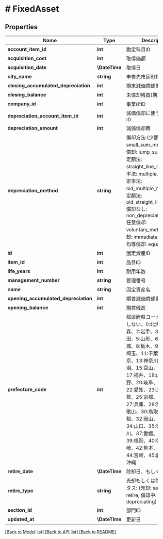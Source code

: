 # # FixedAsset

## Properties

Name | Type | Description | Notes
------------ | ------------- | ------------- | -------------
**account_item_id** | **int** | 勘定科目ID | [optional]
**acquisition_cost** | **int** | 取得価額 | [optional]
**acquisition_date** | **\DateTime** | 取得日 | [optional]
**city_name** | **string** | 申告先市区町村 | [optional]
**closing_accumulated_depreciation** | **int** | 期末減価償却累計額 | [optional]
**closing_balance** | **int** | 未償却残高(期末残高) | [optional]
**company_id** | **int** | 事業所ID |
**depreciation_account_item_id** | **int** | 減価償却に使う勘定科目ID | [optional]
**depreciation_amount** | **int** | 減価償却費 | [optional]
**depreciation_method** | **string** | 償却方法:(少額償却: small_sum_method, 一括償却: lump_sum_method, 定額法: straight_line_method, 定率法: multiple_method, 旧定率法: old_multiple_method, 旧定額法: old_straight_line_method, 償却なし: non_depreciate_method, 任意償却: voluntary_method, 即時償却: immediate_method, 均等償却: equal_method) | [optional]
**id** | **int** | 固定資産ID |
**item_id** | **int** | 品目ID | [optional]
**life_years** | **int** | 耐用年数 | [optional]
**management_number** | **string** | 管理番号 | [optional]
**name** | **string** | 固定資産名 |
**opening_accumulated_depreciation** | **int** | 期首減価償却累計額 | [optional]
**opening_balance** | **int** | 期首残高 | [optional]
**prefecture_code** | **int** | 都道府県コード（-1: 設定しない、0:北海道、1:青森、2:岩手、3:宮城、4:秋田、5:山形、6:福島、7:茨城、8:栃木、9:群馬、10:埼玉、11:千葉、12:東京、13:神奈川、14:新潟、15:富山、16:石川、17:福井、18:山梨、19:長野、20:岐阜、21:静岡、22:愛知、23:三重、24:滋賀、25:京都、26:大阪、27:兵庫、28:奈良、29:和歌山、30:鳥取、31:島根、32:岡山、33:広島、34:山口、35:徳島、36:香川、37:愛媛、38:高知、39:福岡、40:佐賀、41:長崎、42:熊本、43:大分、44:宮崎、45:鹿児島、46:沖縄 | [optional]
**retire_date** | **\DateTime** | 除却日、もしくは売却日 | [optional]
**retire_type** | **string** | 売却もしくは除却ステータス: (売却: sell, 除却: retire, 償却中: depreciating) | [optional]
**section_id** | **int** | 部門ID | [optional]
**updated_at** | **\DateTime** | 更新日 | [optional]

[[Back to Model list]](../../README.md#models) [[Back to API list]](../../README.md#endpoints) [[Back to README]](../../README.md)

